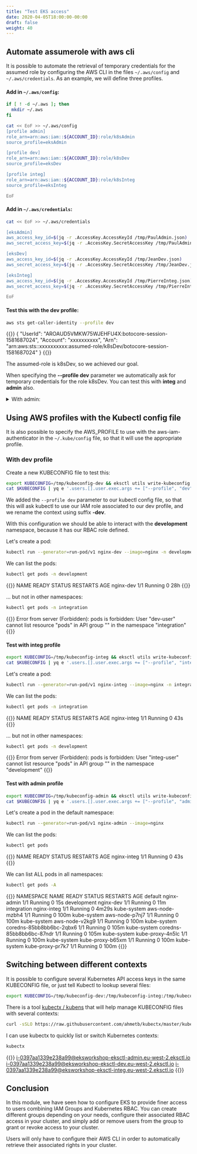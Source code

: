 ```yaml
---
title: "Test EKS access"
date: 2020-04-05T18:00:00-00:00
draft: false
weight: 40
---
```


## Automate assumerole with aws cli

It is possible to automate the retrieval of temporary credentials for the assumed role by configuring the AWS CLI in the files `~/.aws/config` and `~/.aws/credentials`.
As an example, we will define three profiles.

#### Add in `~/.aws/config`:

```bash
if [ ! -d ~/.aws ]; then
  mkdir ~/.aws
fi

cat << EoF >> ~/.aws/config
[profile admin]
role_arn=arn:aws:iam::${ACCOUNT_ID}:role/k8sAdmin
source_profile=eksAdmin

[profile dev]
role_arn=arn:aws:iam::${ACCOUNT_ID}:role/k8sDev
source_profile=eksDev

[profile integ]
role_arn=arn:aws:iam::${ACCOUNT_ID}:role/k8sInteg
source_profile=eksInteg

EoF
```

#### Add in `~/.aws/credentials`:

```bash
cat << EoF >> ~/.aws/credentials

[eksAdmin]
aws_access_key_id=$(jq -r .AccessKey.AccessKeyId /tmp/PaulAdmin.json)
aws_secret_access_key=$(jq -r .AccessKey.SecretAccessKey /tmp/PaulAdmin.json)

[eksDev]
aws_access_key_id=$(jq -r .AccessKey.AccessKeyId /tmp/JeanDev.json)
aws_secret_access_key=$(jq -r .AccessKey.SecretAccessKey /tmp/JeanDev.json)

[eksInteg]
aws_access_key_id=$(jq -r .AccessKey.AccessKeyId /tmp/PierreInteg.json)
aws_secret_access_key=$(jq -r .AccessKey.SecretAccessKey /tmp/PierreInteg.json)

EoF
```

#### Test this with the dev profile:

```bash
aws sts get-caller-identity --profile dev
```

{{<output>}}
{
    "UserId": "AROAUD5VMKW75WJEHFU4X:botocore-session-1581687024",
    "Account": "xxxxxxxxxx",
    "Arn": "arn:aws:sts::xxxxxxxxxx:assumed-role/k8sDev/botocore-session-1581687024"
}
{{</output>}}

The assumed-role is k8sDev, so we achieved our goal.

When specifying the **--profile dev** parameter we automatically ask for temporary credentials for the role k8sDev.
You can test this with **integ** and **admin** also.
 
<details>
  <summary>With admin:</summary>
  
```bash
aws sts get-caller-identity --profile admin
```

{{<output>}}
{
    "UserId": "AROAUD5VMKW77KXQAL7ZX:botocore-session-1582022121",
    "Account": "xxxxxxxxxx",
    "Arn": "arn:aws:sts::xxxxxxxxxx:assumed-role/k8sAdmin/botocore-session-1582022121"
}
{{</output>}}

> When specifying the **--profile admin** parameter we automatically ask for temporary credentials for the role k8sAdmin
</details>

## Using AWS profiles with the Kubectl config file

It is also possible to specify the AWS_PROFILE to use with the aws-iam-authenticator in the `~/.kube/config` file, so that it will use the appropriate profile.

### With dev profile

Create a new KUBECONFIG file to test this:

```bash
export KUBECONFIG=/tmp/kubeconfig-dev && eksctl utils write-kubeconfig eksworkshop-eksctl
cat $KUBECONFIG | yq e '.users.[].user.exec.args += ["--profile", "dev"]' - -- | sed 's/eksworkshop-eksctl./eksworkshop-eksctl-dev./g' | sponge $KUBECONFIG
```

We added the `--profile dev` parameter to our kubectl config file, so that this will ask kubectl to use our IAM role associated to our dev profile, and we rename the context using suffix **-dev**.

With this configuration we should be able to interact with the **development** namespace, because it has our RBAC role defined.

Let's create a pod:

```bash
kubectl run --generator=run-pod/v1 nginx-dev --image=nginx -n development
```

We can list the pods:

```bash
kubectl get pods -n development
```

{{<output>}}
NAME                     READY   STATUS    RESTARTS   AGE
nginx-dev   1/1     Running   0          28h
{{</output>}}

... but not in other namespaces:

```bash
kubectl get pods -n integration
```

{{<output>}}
Error from server (Forbidden): pods is forbidden: User "dev-user" cannot list resource "pods" in API group "" in the namespace "integration"
{{</output>}}

#### Test with integ profile

```bash
export KUBECONFIG=/tmp/kubeconfig-integ && eksctl utils write-kubeconfig eksworkshop-eksctl
cat $KUBECONFIG | yq e '.users.[].user.exec.args += ["--profile", "integ"]' - -- | sed 's/eksworkshop-eksctl./eksworkshop-eksctl-integ./g' | sponge $KUBECONFIG
```

Let's create a pod:

```bash
kubectl run --generator=run-pod/v1 nginx-integ --image=nginx -n integration
```

We can list the pods:

```bash
kubectl get pods -n integration
```

{{<output>}}
NAME          READY   STATUS    RESTARTS   AGE
nginx-integ   1/1     Running   0          43s
{{</output>}}

... but not in other namespaces:

```bash
kubectl get pods -n development
```

{{<output>}}
Error from server (Forbidden): pods is forbidden: User "integ-user" cannot list resource "pods" in API group "" in the namespace "development"
{{</output>}}

#### Test with admin profile

```bash
export KUBECONFIG=/tmp/kubeconfig-admin && eksctl utils write-kubeconfig eksworkshop-eksctl
cat $KUBECONFIG | yq e '.users.[].user.exec.args += ["--profile", "admin"]' - -- | sed 's/eksworkshop-eksctl./eksworkshop-eksctl-admin./g' | sponge $KUBECONFIG
```

Let's create a pod in the default namespace:

```bash
kubectl run --generator=run-pod/v1 nginx-admin --image=nginx
```

We can list the pods:

```bash
kubectl get pods
```

{{<output>}}
NAME          READY   STATUS    RESTARTS   AGE
nginx-integ   1/1     Running   0          43s
{{</output>}}

We can list ALL pods in all namespaces:

```bash
kubectl get pods -A
```

{{<output>}}
NAMESPACE     NAME                       READY   STATUS    RESTARTS   AGE
default       nginx-admin                1/1     Running   0          15s
development   nginx-dev                  1/1     Running   0          11m
integration   nginx-integ                1/1     Running   0          4m29s
kube-system   aws-node-mzbh4             1/1     Running   0          100m
kube-system   aws-node-p7nj7             1/1     Running   0          100m
kube-system   aws-node-v2kg9             1/1     Running   0          100m
kube-system   coredns-85bb8bb6bc-2qbx6   1/1     Running   0          105m
kube-system   coredns-85bb8bb6bc-87ndr   1/1     Running   0          105m
kube-system   kube-proxy-4n5lc           1/1     Running   0          100m
kube-system   kube-proxy-b65xm           1/1     Running   0          100m
kube-system   kube-proxy-pr7k7           1/1     Running   0          100m
{{</output>}}

## Switching between different contexts

It is possible to configure several Kubernetes API access keys in the same KUBECONFIG file, or just tell Kubectl to lookup several files:

```bash
export KUBECONFIG=/tmp/kubeconfig-dev:/tmp/kubeconfig-integ:/tmp/kubeconfig-admin
```

There is a tool [kubectx / kubens](https://github.com/ahmetb/kubectx) that will help manage KUBECONFIG files with several contexts:

```bash
curl -sSLO https://raw.githubusercontent.com/ahmetb/kubectx/master/kubectx && chmod 755 kubectx && sudo mv kubectx /usr/local/bin
```

I can use kubectx to quickly list or switch Kubernetes contexts:

```bash
kubectx
```

{{<output>}}
i-0397aa1339e238a99@eksworkshop-eksctl-admin.eu-west-2.eksctl.io
i-0397aa1339e238a99@eksworkshop-eksctl-dev.eu-west-2.eksctl.io
i-0397aa1339e238a99@eksworkshop-eksctl-integ.eu-west-2.eksctl.io
{{</output>}}

## Conclusion

In this module, we have seen how to configure EKS to provide finer access to users combining IAM Groups and Kubernetes RBAC.
You can create different groups depending on your needs, configure their associated RBAC access in your cluster, and simply add or remove users from the group to grant or revoke access to your cluster.

Users will only have to configure their AWS CLI in order to automatically retrieve their associated rights in your cluster.

